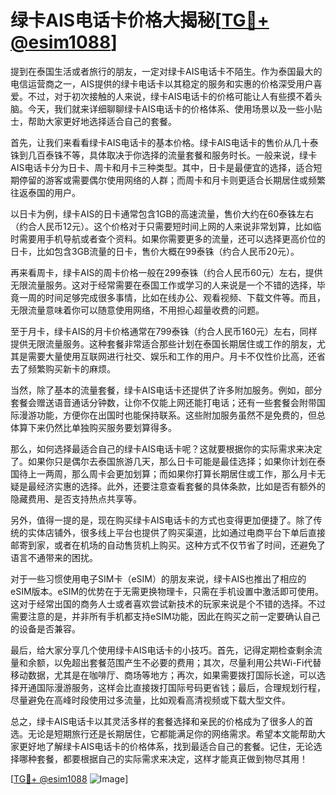 # 绿卡AIS电话卡价格大揭秘[[TG💪+ @esim1088](https://t.me/s/esim1088)]

提到在泰国生活或者旅行的朋友，一定对绿卡AIS电话卡不陌生。作为泰国最大的电信运营商之一，AIS提供的绿卡电话卡以其稳定的服务和实惠的价格深受用户喜爱。不过，对于初次接触的人来说，绿卡AIS电话卡的价格可能让人有些摸不着头脑。今天，我们就来详细聊聊绿卡AIS电话卡的价格体系、使用场景以及一些小贴士，帮助大家更好地选择适合自己的套餐。

首先，让我们来看看绿卡AIS电话卡的基本价格。绿卡AIS电话卡的售价从几十泰铢到几百泰铢不等，具体取决于你选择的流量套餐和服务时长。一般来说，绿卡AIS电话卡分为日卡、周卡和月卡三种类型。其中，日卡是最便宜的选择，适合短期停留的游客或需要偶尔使用网络的人群；而周卡和月卡则更适合长期居住或频繁往返泰国的用户。

以日卡为例，绿卡AIS的日卡通常包含1GB的高速流量，售价大约在60泰铢左右（约合人民币12元）。这个价格对于只需要短时间上网的人来说非常划算，比如临时需要用手机导航或者查个资料。如果你需要更多的流量，还可以选择更高价位的日卡，比如包含3GB流量的日卡，售价大概在99泰铢（约合人民币20元）。

再来看周卡，绿卡AIS的周卡价格一般在299泰铢（约合人民币60元）左右，提供无限流量服务。这对于经常需要在泰国工作或学习的人来说是一个不错的选择，毕竟一周的时间足够完成很多事情，比如在线办公、观看视频、下载文件等。而且，无限流量意味着你可以随意使用网络，不用担心超量收费的问题。

至于月卡，绿卡AIS的月卡价格通常在799泰铢（约合人民币160元）左右，同样提供无限流量服务。这种套餐非常适合那些计划在泰国长期居住或工作的朋友，尤其是需要大量使用互联网进行社交、娱乐和工作的用户。月卡不仅性价比高，还省去了频繁购买新卡的麻烦。

当然，除了基本的流量套餐，绿卡AIS电话卡还提供了许多附加服务。例如，部分套餐会赠送语音通话分钟数，让你不仅能上网还能打电话；还有一些套餐会附带国际漫游功能，方便你在出国时也能保持联系。这些附加服务虽然不是免费的，但总体算下来仍然比单独购买服务要划算得多。

那么，如何选择最适合自己的绿卡AIS电话卡呢？这就要根据你的实际需求来决定了。如果你只是偶尔去泰国旅游几天，那么日卡可能是最佳选择；如果你计划在泰国待上一两周，那么周卡会更加划算；而如果你打算长期居住或工作，那么月卡无疑是最经济实惠的选择。此外，还要注意查看套餐的具体条款，比如是否有额外的隐藏费用、是否支持热点共享等。

另外，值得一提的是，现在购买绿卡AIS电话卡的方式也变得更加便捷了。除了传统的实体店铺外，很多线上平台也提供了购买渠道，比如通过电商平台下单后直接邮寄到家，或者在机场的自动售货机上购买。这种方式不仅节省了时间，还避免了语言不通带来的困扰。

对于一些习惯使用电子SIM卡（eSIM）的朋友来说，绿卡AIS也推出了相应的eSIM版本。eSIM的优势在于无需更换物理卡，只需在手机设置中激活即可使用。这对于经常出国的商务人士或者喜欢尝试新技术的玩家来说是个不错的选择。不过需要注意的是，并非所有手机都支持eSIM功能，因此在购买之前一定要确认自己的设备是否兼容。

最后，给大家分享几个使用绿卡AIS电话卡的小技巧。首先，记得定期检查剩余流量和余额，以免超出套餐范围产生不必要的费用；其次，尽量利用公共Wi-Fi代替移动数据，尤其是在咖啡厅、商场等地方；再次，如果需要拨打国际长途，可以选择开通国际漫游服务，这样会比直接拨打国际号码更省钱；最后，合理规划行程，尽量避免在高峰时段使用过多流量，比如观看高清视频或下载大型文件。

总之，绿卡AIS电话卡以其灵活多样的套餐选择和亲民的价格成为了很多人的首选。无论是短期旅行还是长期居住，它都能满足你的网络需求。希望本文能帮助大家更好地了解绿卡AIS电话卡的价格体系，找到最适合自己的套餐。记住，无论选择哪种套餐，都要根据自己的实际需求来决定，这样才能真正做到物尽其用！

[[TG💪+ @esim1088](https://t.me/s/esim1088) ![Image](https://i.postimg.cc/4NQfJmqS/Snipaste-2025-05-13-00-14-12.png)]